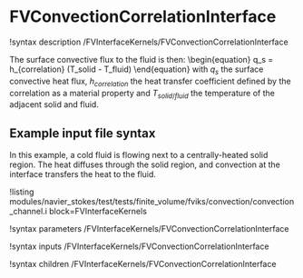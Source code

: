 # FVConvectionCorrelationInterface

!syntax description /FVInterfaceKernels/FVConvectionCorrelationInterface

The surface convective flux to the fluid is then:
\begin{equation}
q_s = h_{correlation} (T_solid - T_fluid)
\end{equation}
with $q_s$ the surface convective heat flux, $h_{correlation}$ the heat transfer coefficient
defined by the correlation as a material property and $T_{solid/fluid}$ the temperature of the
adjacent solid and fluid.

## Example input file syntax

In this example, a cold fluid is flowing next to a centrally-heated solid region. The heat diffuses
through the solid region, and convection at the interface transfers the heat to the fluid.

!listing modules/navier_stokes/test/tests/finite_volume/fviks/convection/convection_channel.i block=FVInterfaceKernels

!syntax parameters /FVInterfaceKernels/FVConvectionCorrelationInterface

!syntax inputs /FVInterfaceKernels/FVConvectionCorrelationInterface

!syntax children /FVInterfaceKernels/FVConvectionCorrelationInterface
